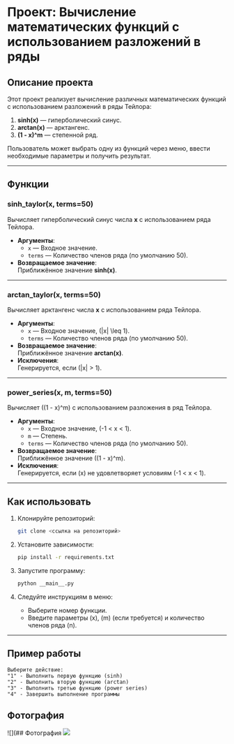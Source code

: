 # **Проект: Вычисление математических функций с использованием разложений в ряды**

## **Описание проекта**

Этот проект реализует вычисление различных математических функций с использованием разложений в ряды Тейлора:

1. **sinh(x)** — гиперболический синус.
2. **arctan(x)** — арктангенс.
3. **(1 - x)^m** — степенной ряд.

Пользователь может выбрать одну из функций через меню, ввести необходимые параметры и получить результат.

---

## **Функции**

### **sinh_taylor(x, terms=50)**

Вычисляет гиперболический синус числа **x** с использованием ряда Тейлора.

- **Аргументы**:
  - `x` — Входное значение.
  - `terms` — Количество членов ряда (по умолчанию 50).
- **Возвращаемое значение**:  
  Приближённое значение **sinh(x)**.

---

### **arctan_taylor(x, terms=50)**

Вычисляет арктангенс числа **x** с использованием ряда Тейлора.

- **Аргументы**:
  - `x` — Входное значение, \(|x| \leq 1\).
  - `terms` — Количество членов ряда (по умолчанию 50).
- **Возвращаемое значение**:  
  Приближённое значение **arctan(x)**.
- **Исключения**:  
  Генерируется, если \(|x| > 1\).

---

### **power_series(x, m, terms=50)**

Вычисляет \((1 - x)^m\) с использованием разложения в ряд Тейлора.

- **Аргументы**:
  - `x` — Входное значение, \(-1 < x < 1\).
  - `m` — Степень.
  - `terms` — Количество членов ряда (по умолчанию 50).
- **Возвращаемое значение**:  
  Приближённое значение \((1 - x)^m\).
- **Исключения**:  
  Генерируется, если \(x\) не удовлетворяет условиям \(-1 < x < 1\).

---

## **Как использовать**

1. Клонируйте репозиторий:

   ```bash
   git clone <ссылка на репозиторий>
   ```

2. Установите зависимости:

   ```bash
   pip install -r requirements.txt
   ```

3. Запустите программу:

   ```bash
   python __main__.py
   ```

4. Следуйте инструкциям в меню:

   - Выберите номер функции.
   - Введите параметры \(x\), \(m\) (если требуется) и количество членов ряда \(n\).

---

## **Пример работы**

```text
Выберите действие:
"1" - Выполнить первую функцию (sinh)
"2" - Выполнить вторую функцию (arctan)
"3" - Выполнить третью функцию (power series)
"4" - Завершить выполнение программы
```
## Фотография 
![](## Фотография 
![](https://i.pinimg.com/736x/f9/f9/28/f9f92877cdd523b1ad3f1524c2ce9fcb.jpg)
